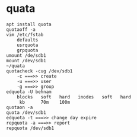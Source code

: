 # quata
    apt install quota
    quotaoff -a 
    vim /etc/fstab
        defaults
        usrquota
        grpquota
    umount /de/sdb1
    mount /dev/sdb1
    ~/quata
    quotacheck -cug /dev/sdb1
        -c ===>> create
        -u ===>> user
        -g ===>> group
    edquota -U behnam
        blocks   soft   hard   inodes   soft   hard
         kb      70m    100m    
    quotaon -a
    quota /dev/sdb1
    edquota -t ===>> change day expire
    repquota -a ===>> report
    repquota /dev/sdb1